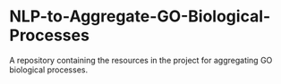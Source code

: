 # NLP-to-Aggregate-GO-Biological-Processes
A repository containing the resources in the project for aggregating GO biological processes.
